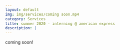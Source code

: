 ```yaml
---
layout: default
img: img/services/coming soon.mp4
category: Services
title: summer 2020 - interning @ american express
description: |
---
```

coming soon!
